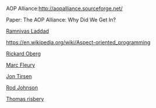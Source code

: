 AOP Alliance:http://aopalliance.sourceforge.net/

Paper: The AOP Alliance: Why Did We Get In?

[Ramnivas Laddad](http://ramnivas.com/)

https://en.wikipedia.org/wiki/Aspect-oriented_programming

[Rickard Oberg]()

[Marc Fleury](https://en.wikipedia.org/wiki/Marc_Fleury)

[Jon Tirsen]()

[Rod Johnson](https://github.com/johnsonr)

[Thomas risbery](https://spring.io/team/trisberg)